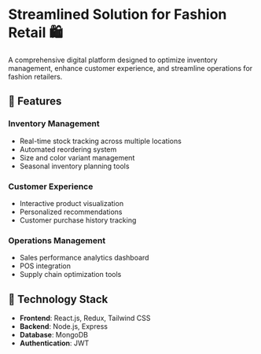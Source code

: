 # Streamlined Solution for Fashion Retail 🛍️

A comprehensive digital platform designed to optimize inventory management, enhance customer experience, and streamline operations for fashion retailers.

## 🌟 Features

### Inventory Management
- Real-time stock tracking across multiple locations
- Automated reordering system
- Size and color variant management
- Seasonal inventory planning tools

### Customer Experience
- Interactive product visualization
- Personalized recommendations
- Customer purchase history tracking

### Operations Management
- Sales performance analytics dashboard
- POS integration
- Supply chain optimization tools

## 🚀 Technology Stack

- **Frontend**: React.js, Redux, Tailwind CSS
- **Backend**: Node.js, Express
- **Database**: MongoDB
- **Authentication**: JWT